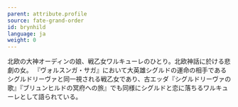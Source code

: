 ```yaml
---
parent: attribute.profile
source: fate-grand-order
id: brynhild
language: ja
weight: 0
---
```


北欧の大神オーディンの娘、戦乙女ワルキューレのひとり。北欧神話に於ける悲劇の女。
『ヴォルスンガ・サガ』において大英雄シグルドの運命の相手であるシグルドリーヴァと同一視される戦乙女であり、古エッダ『シグルドリーヴァの歌』『ブリュンヒルドの冥府への旅』でも同様にシグルドと恋に落ちるワルキューレとして語られている。

